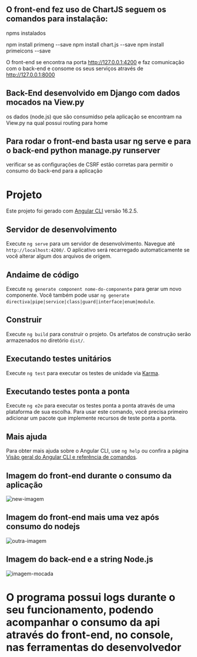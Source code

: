 
## O front-end fez uso de ChartJS seguem os comandos para instalação:

npms instalados

npm install primeng --save
npm install chart.js --save
npm install primeicons --save

O front-end se encontra na porta http://127.0.0.1:4200 e faz comunicação com o back-end e consome os seus serviços através de http://127.0.0.1:8000

## Back-End desenvolvido em Django com dados mocados na View.py

os dados (node.js) que são consumidso pela aplicação se encontram na View.py na qual possui routing para home

## Para rodar o front-end basta usar ng serve e para o back-end python manage.py runserver

verificar se as configurações de CSRF estão corretas para permitir o consumo do back-end para a aplicação

# Projeto

Este projeto foi gerado com [Angular CLI](https://github.com/angular/angular-cli) versão 16.2.5.

## Servidor de desenvolvimento

Execute `ng serve` para um servidor de desenvolvimento. Navegue até `http://localhost:4200/`. O aplicativo será recarregado automaticamente se você alterar algum dos arquivos de origem.

## Andaime de código

Execute `ng generate component nome-do-componente` para gerar um novo componente. Você também pode usar `ng generate directiva|pipe|service|class|guard|interface|enum|module`.

## Construir

Execute `ng build` para construir o projeto. Os artefatos de construção serão armazenados no diretório `dist/`.

## Executando testes unitários

Execute `ng test` para executar os testes de unidade via [Karma](https://karma-runner.github.io).

## Executando testes ponta a ponta

Execute `ng e2e` para executar os testes ponta a ponta através de uma plataforma de sua escolha. Para usar este comando, você precisa primeiro adicionar um pacote que implemente recursos de teste ponta a ponta.

## Mais ajuda

Para obter mais ajuda sobre o Angular CLI, use `ng help` ou confira a página [Visão geral do Angular CLI e referência de comandos](https://angular.io/cli).

## Imagem do front-end durante o consumo da aplicação

![new-imagem](https://github.com/dashdashRod/solucao/assets/39976286/43a95b61-fe06-4fa3-b564-c5f51b363716)

## Imagem do front-end mais uma vez após consumo do nodejs

![outra-imagem](https://github.com/dashdashRod/solucao/assets/39976286/e1e32699-6180-4e71-aa46-fd48925dbb98)

## Imagem do back-end e a string Node.js

![imagem-mocada](https://github.com/dashdashRod/solucao/assets/39976286/06ac26d2-9171-431b-b18a-a0c81220b587)

# O programa possui logs durante o seu funcionamento, podendo acompanhar o consumo da api através do front-end, no console, nas ferramentas do desenvolvedor




